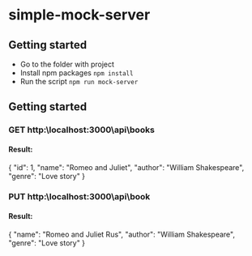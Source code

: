# simple-mock-server

## Getting started
* Go to the folder with project
* Install npm packages `npm install`
* Run the script `npm run mock-server`


## Getting started

### GET http:\\localhost:3000\api\books

#### Result:
{
  "id": 1,
  "name": "Romeo and Juliet",
  "author": "William Shakespeare",
  "genre": "Love story"
}

### PUT http:\\localhost:3000\api\book

#### Result:
{
  "name": "Romeo and Juliet Rus",
  "author": "William Shakespeare",
  "genre": "Love story"
}
